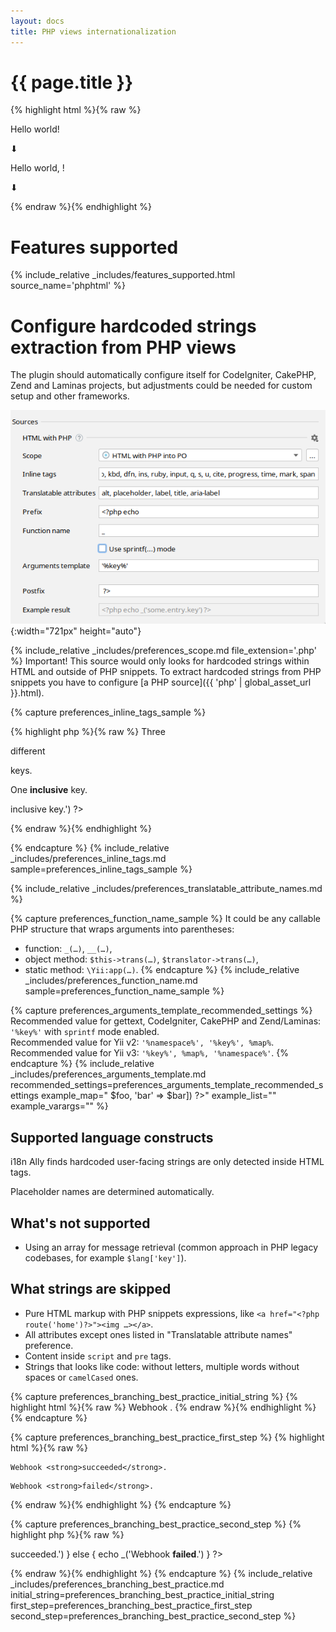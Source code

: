 ```yaml
---
layout: docs
title: PHP views internationalization
---
```


<h1>{{ page.title }}</h1>

{% highlight html %}{% raw %}
<p>Hello world!</p>
⬇
<p><?php _('Hello world') ?></p>
<!-- messages.po: msgid "Hello world" -->

<p>Hello world, <?php $user ?>!</p>
⬇
<p><?php sprintf(_('Hello world, %1$s!'), $user) ?></p>
<!-- messages.po: msgid "Hello world, %1$s!" -->
{% endraw %}{% endhighlight %}


# Features supported

{% 
  include_relative _includes/features_supported.html
  source_name='phphtml'
%}


# Configure hardcoded strings extraction from PHP views

The plugin should automatically configure itself for CodeIgniter, CakePHP, Zend and Laminas projects, but adjustments could be needed for custom setup and other frameworks.

![PHP Source Code Preferences screenshot](assets/html-with-php-preferences.png){:width="721px" height="auto"}

{% 
  include_relative _includes/preferences_scope.md
  file_extension='.php'
%}
Important! This source would only looks for hardcoded strings within HTML and outside of PHP snippets. To extract hardcoded strings from PHP snippets you have to configure [a PHP source]({{ 'php' | global_asset_url }}.html).


{% capture preferences_inline_tags_sample %}

{% highlight php %}{% raw %}
Three
<p>different</p>
keys.
<!-- ⬇ will be extracted into -->
<?php _('Three') ?>
<p><?php _('different') ?></p>
<?php _('keys.') ?>


One <b>inclusive</b> key.
<!-- ⬇ will be extracted into -->
<?php _('One <b>inclusive</b> key.') ?>
{% endraw %}{% endhighlight %}

{% endcapture %}
{%
  include_relative _includes/preferences_inline_tags.md
  sample=preferences_inline_tags_sample
%}


{% include_relative _includes/preferences_translatable_attribute_names.md %}


{% capture preferences_function_name_sample %}
It could be any callable PHP structure that wraps arguments into parentheses:

* function: `_(…)`, `__(…)`,
* object method: `$this->trans(…)`, `$translator->trans(…)`,
* static method: `\Yii:app(…)`.
{% endcapture %}
{% 
  include_relative _includes/preferences_function_name.md
  sample=preferences_function_name_sample
%}


{% capture preferences_arguments_template_recommended_settings %}
Recommended value for gettext, CodeIgniter, CakePHP and Zend/Laminas: `'%key%'` with `sprintf` mode enabled.<br>
Recommended value for Yii v2: `'%namespace%', '%key%', %map%`.<br>
Recommended value for Yii v3: `'%key%', %map%, '%namespace%'`.
{% endcapture %}
{%
  include_relative _includes/preferences_arguments_template.md
  recommended_settings=preferences_arguments_template_recommended_settings
  example_map="<?php echo trans('key', ['foo' => $foo, 'bar' => $bar]) ?>"
  example_list="<?php echo trans('key', [$foo, $bar]) ?>"
  example_varargs="<?php echo trans('key', $foo, $bar) ?>"
%}


## Supported language constructs

i18n Ally finds hardcoded user-facing strings are only detected inside HTML tags.

Placeholder names are determined automatically.


## What's not supported

* Using an array for message retrieval (common approach in PHP legacy codebases, for example `$lang['key']`).


## What strings are skipped

* Pure HTML markup with PHP snippets expressions, like `<a href="<?php route('home')?>"><img …></a>`.
* All attributes except ones listed in "Translatable attribute names" preference.
* Content inside `script` and `pre` tags.
* Strings that looks like code: without letters, multiple words without spaces or `camelCased` ones.


{% capture preferences_branching_best_practice_initial_string %}
{% highlight html %}{% raw %}
Webhook <strong><?php echo $success ? 'succeeded' : 'failed' ?></strong>.
{% endraw %}{% endhighlight %}
{% endcapture %}

{% capture preferences_branching_best_practice_first_step %}
{% highlight html %}{% raw %}
<?php if ($success) { ?>
    Webhook <strong>succeeded</strong>.
<?php } else { ?>
    Webhook <strong>failed</strong>.
<?php } ?>
{% endraw %}{% endhighlight %}
{% endcapture %}

{% capture preferences_branching_best_practice_second_step %}
{% highlight php %}{% raw %}
<?php
    if ($success) {
        echo _('Webhook <strong>succeeded</strong>.')
    } else {
        echo _('Webhook <strong>failed</strong>.')
    }
?>
{% endraw %}{% endhighlight %}
{% endcapture %}
{% 
  include_relative _includes/preferences_branching_best_practice.md
  initial_string=preferences_branching_best_practice_initial_string
  first_step=preferences_branching_best_practice_first_step
  second_step=preferences_branching_best_practice_second_step
%}